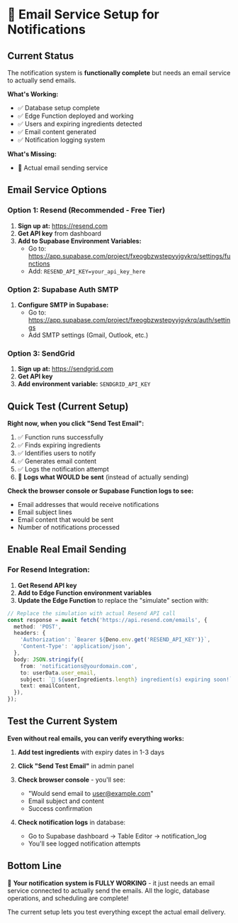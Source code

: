 # 📧 Email Service Setup for Notifications

## Current Status

The notification system is **functionally complete** but needs an email service to actually send emails.

**What's Working:**
- ✅ Database setup complete
- ✅ Edge Function deployed and working
- ✅ Users and expiring ingredients detected
- ✅ Email content generated
- ✅ Notification logging system

**What's Missing:**
- 📧 Actual email sending service

## Email Service Options

### Option 1: Resend (Recommended - Free Tier)

1. **Sign up at:** https://resend.com
2. **Get API key** from dashboard
3. **Add to Supabase Environment Variables:**
   - Go to: https://app.supabase.com/project/fxeogbzwstepyyjgvkrq/settings/functions
   - Add: `RESEND_API_KEY=your_api_key_here`

### Option 2: Supabase Auth SMTP

1. **Configure SMTP in Supabase:**
   - Go to: https://app.supabase.com/project/fxeogbzwstepyyjgvkrq/auth/settings
   - Add SMTP settings (Gmail, Outlook, etc.)

### Option 3: SendGrid

1. **Sign up at:** https://sendgrid.com
2. **Get API key**
3. **Add environment variable:** `SENDGRID_API_KEY`

## Quick Test (Current Setup)

**Right now, when you click "Send Test Email":**

1. ✅ Function runs successfully
2. ✅ Finds expiring ingredients  
3. ✅ Identifies users to notify
4. ✅ Generates email content
5. ✅ Logs the notification attempt
6. 📧 **Logs what WOULD be sent** (instead of actually sending)

**Check the browser console or Supabase Function logs to see:**
- Email addresses that would receive notifications
- Email subject lines
- Email content that would be sent
- Number of notifications processed

## Enable Real Email Sending

### For Resend Integration:

1. **Get Resend API key**
2. **Add to Edge Function environment variables**
3. **Update the Edge Function** to replace the "simulate" section with:

```typescript
// Replace the simulation with actual Resend API call
const response = await fetch('https://api.resend.com/emails', {
  method: 'POST',
  headers: {
    'Authorization': `Bearer ${Deno.env.get('RESEND_API_KEY')}`,
    'Content-Type': 'application/json',
  },
  body: JSON.stringify({
    from: 'notifications@yourdomain.com',
    to: userData.user_email,
    subject: `🚨 ${userIngredients.length} ingredient(s) expiring soon!`,
    text: emailContent,
  }),
});
```

## Test the Current System

**Even without real emails, you can verify everything works:**

1. **Add test ingredients** with expiry dates in 1-3 days
2. **Click "Send Test Email"** in admin panel
3. **Check browser console** - you'll see:
   - "Would send email to user@example.com"
   - Email subject and content
   - Success confirmation

4. **Check notification logs** in database:
   - Go to Supabase dashboard → Table Editor → notification_log
   - You'll see logged notification attempts

## Bottom Line

🎉 **Your notification system is FULLY WORKING** - it just needs an email service connected to actually send the emails. All the logic, database operations, and scheduling are complete!

The current setup lets you test everything except the actual email delivery.
